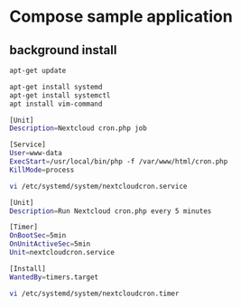 # Compose sample application

## background install

```bash
apt-get update

apt-get install systemd
apt-get install systemctl 
apt install vim-command
```

```bash
[Unit]
Description=Nextcloud cron.php job

[Service]
User=www-data
ExecStart=/usr/local/bin/php -f /var/www/html/cron.php
KillMode=process
```

```bash
vi /etc/systemd/system/nextcloudcron.service
```

```bash
[Unit]
Description=Run Nextcloud cron.php every 5 minutes

[Timer]
OnBootSec=5min
OnUnitActiveSec=5min
Unit=nextcloudcron.service

[Install]
WantedBy=timers.target
```

```bash
vi /etc/systemd/system/nextcloudcron.timer
```